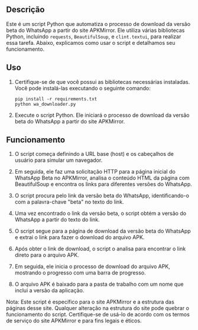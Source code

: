 ## Descrição

Este é um script Python que automatiza o processo de download da versão beta do WhatsApp a partir do site APKMirror. Ele utiliza várias bibliotecas Python, incluindo `requests`, `BeautifulSoup`, e `clint.textui`, para realizar essa tarefa. Abaixo, explicamos como usar o script e detalhamos seu funcionamento.

## Uso

1. Certifique-se de que você possui as bibliotecas necessárias instaladas. Você pode instalá-las executando o seguinte comando:
   ```shell
   pip install -r requirements.txt
   python wa_downloader.py
3. Execute o script Python. Ele iniciará o processo de download da versão beta do WhatsApp a partir do site APKMirror.

## Funcionamento
1. O script começa definindo a URL base (host) e os cabeçalhos de usuário para simular um navegador.

2. Em seguida, ele faz uma solicitação HTTP para a página inicial do WhatsApp Beta no APKMirror, analisa o conteúdo HTML da página com BeautifulSoup e encontra os links para diferentes versões do WhatsApp.

3. O script procura pelo link da versão beta do WhatsApp, identificando-o com a palavra-chave "beta" no texto do link.

4. Uma vez encontrado o link da versão beta, o script obtém a versão do WhatsApp a partir do texto do link.

5. O script segue para a página de download da versão beta do WhatsApp e extrai o link para fazer o download do arquivo APK.

6. Após obter o link de download, o script o analisa para encontrar o link direto para o arquivo APK.

7. Em seguida, ele inicia o processo de download do arquivo APK, mostrando o progresso com uma barra de progresso.

8. O arquivo APK é baixado para a pasta de trabalho com um nome que inclui a versão da aplicação.

Nota: Este script é específico para o site APKMirror e a estrutura das páginas desse site. Qualquer alteração na estrutura do site pode quebrar o funcionamento do script. Certifique-se de usá-lo de acordo com os termos de serviço do site APKMirror e para fins legais e éticos.